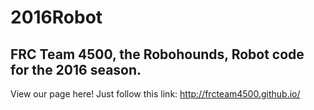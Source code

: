 # 2016Robot
## FRC Team 4500, the Robohounds, Robot code for the 2016 season.
View our page here!
Just follow this link:
http://frcteam4500.github.io/

